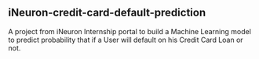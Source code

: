 ## iNeuron-credit-card-default-prediction
A project from iNeuron Internship portal to build a Machine Learning model to predict probability that if a User will default on his Credit Card Loan or not.

